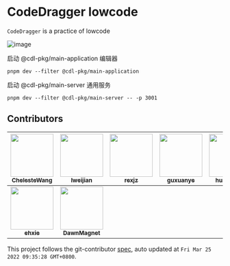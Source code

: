 # CodeDragger lowcode 

`CodeDragger` is a practice of lowcode

![image](https://user-images.githubusercontent.com/40495740/152684536-5facf1ce-87f7-4040-ab09-88b512c9a125.png)

启动 @cdl-pkg/main-application 编辑器

```shell
pnpm dev --filter @cdl-pkg/main-application
```

启动 @cdl-pkg/main-server 通用服务

```shell
pnpm dev --filter @cdl-pkg/main-server -- -p 3001
```

<!-- GITCONTRIBUTOR_START -->

## Contributors

|[<img src="https://avatars.githubusercontent.com/u/40495740?v=4" width="100px;"/><br/><sub><b>ChelesteWang</b></sub>](https://github.com/ChelesteWang)<br/>|[<img src="https://avatars.githubusercontent.com/u/63062575?v=4" width="100px;"/><br/><sub><b>lweijian</b></sub>](https://github.com/lweijian)<br/>|[<img src="https://avatars.githubusercontent.com/u/54502639?v=4" width="100px;"/><br/><sub><b>rexjz</b></sub>](https://github.com/rexjz)<br/>|[<img src="https://avatars.githubusercontent.com/u/78463217?v=4" width="100px;"/><br/><sub><b>guxuanye</b></sub>](https://github.com/guxuanye)<br/>|[<img src="https://avatars.githubusercontent.com/u/73687768?v=4" width="100px;"/><br/><sub><b>huangyunt</b></sub>](https://github.com/huangyunt)<br/>|[<img src="https://avatars.githubusercontent.com/u/53288145?v=4" width="100px;"/><br/><sub><b>bigflyelephant</b></sub>](https://github.com/bigflyelephant)<br/>|
| :---: | :---: | :---: | :---: | :---: | :---: |
[<img src="https://avatars.githubusercontent.com/u/74121241?v=4" width="100px;"/><br/><sub><b>ehxie</b></sub>](https://github.com/ehxie)<br/>|[<img src="https://avatars.githubusercontent.com/u/61567130?v=4" width="100px;"/><br/><sub><b>DawnMagnet</b></sub>](https://github.com/DawnMagnet)<br/>

This project follows the git-contributor [spec](https://github.com/xudafeng/git-contributor), auto updated at `Fri Mar 25 2022 09:35:28 GMT+0800`.

<!-- GITCONTRIBUTOR_END -->